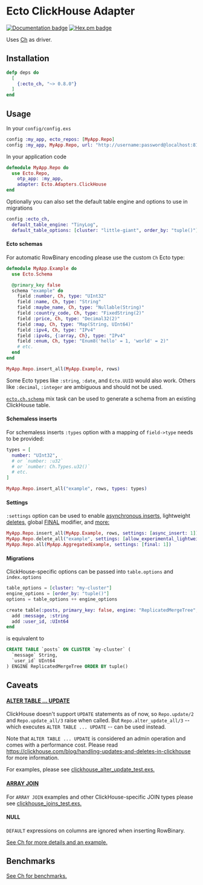 # Ecto ClickHouse Adapter

[![Documentation badge](https://img.shields.io/badge/Documentation-ff69b4)](https://hexdocs.pm/ecto_ch)
[![Hex.pm badge](https://img.shields.io/badge/Package%20on%20hex.pm-informational)](https://hex.pm/packages/ecto_ch)

Uses [Ch](https://github.com/plausible/ch) as driver.

## Installation

```elixir
defp deps do
  [
    {:ecto_ch, "~> 0.8.0"}
  ]
end
```

## Usage

In your `config/config.exs`

```elixir
config :my_app, ecto_repos: [MyApp.Repo]
config :my_app, MyApp.Repo, url: "http://username:password@localhost:8123/database"
```

In your application code

```elixir
defmodule MyApp.Repo do
  use Ecto.Repo,
    otp_app: :my_app,
    adapter: Ecto.Adapters.ClickHouse
end
```

Optionally you can also set the default table engine and options to use in migrations

```elixir
config :ecto_ch,
  default_table_engine: "TinyLog",
  default_table_options: [cluster: "little-giant", order_by: "tuple()"]
```

#### Ecto schemas

For automatic RowBinary encoding please use the custom `Ch` Ecto type:

```elixir
defmodule MyApp.Example do
  use Ecto.Schema

  @primary_key false
  schema "example" do
    field :number, Ch, type: "UInt32"
    field :name, Ch, type: "String"
    field :maybe_name, Ch, type: "Nullable(String)"
    field :country_code, Ch, type: "FixedString(2)"
    field :price, Ch, type: "Decimal32(2)"
    field :map, Ch, type: "Map(String, UInt64)"
    field :ipv4, Ch, type: "IPv4"
    field :ipv4s, {:array, Ch}, type: "IPv4"
    field :enum, Ch, type: "Enum8('hello' = 1, 'world' = 2)"
    # etc.
  end
end

MyApp.Repo.insert_all(MyApp.Example, rows)
```

Some Ecto types like `:string`, `:date`, and `Ecto.UUID` would also work. Others like `:decimal`, `:integer` are ambiguous and should not be used.

[`ecto.ch.schema`](https://hexdocs.pm/ecto_ch/Mix.Tasks.Ecto.Ch.Schema.html) mix task can be used to generate a schema from an existing ClickHouse table.

#### Schemaless inserts

For schemaless inserts `:types` option with a mapping of `field->type` needs to be provided:

```elixir
types = [
  number: "UInt32",
  # or `number: :u32`
  # or `number: Ch.Types.u32()`
  # etc.
]

MyApp.Repo.insert_all("example", rows, types: types)
```

#### Settings

`:settings` option can be used to enable [asynchronous inserts,](https://clickhouse.com/docs/en/optimize/asynchronous-inserts) lightweight [deletes,](https://clickhouse.com/docs/en/guides/developer/lightweght-delete) global [FINAL](https://clickhouse.com/docs/en/operations/settings/settings#final) modifier, and [more:](https://clickhouse.com/docs/en/operations/settings/settings)

```elixir
MyApp.Repo.insert_all(MyApp.Example, rows, settings: [async_insert: 1])
MyApp.Repo.delete_all("example", settings: [allow_experimental_lightweight_delete: 1])
MyApp.Repo.all(MyApp.AggregatedExample, settings: [final: 1])
```

#### Migrations

ClickHouse-specific options can be passed into `table.options` and `index.options`

```elixir
table_options = [cluster: "my-cluster"]
engine_options = [order_by: "tuple()"]
options = table_options ++ engine_options

create table(:posts, primary_key: false, engine: "ReplicatedMergeTree", options: options) do
  add :message, :string
  add :user_id, :UInt64
end
```

is equivalent to

```sql
CREATE TABLE `posts` ON CLUSTER `my-cluster` (
  `message` String,
  `user_id` UInt64
) ENGINE ReplicatedMergeTree ORDER BY tuple()
```

## Caveats

#### [ALTER TABLE ... UPDATE](https://clickhouse.com/docs/en/sql-reference/statements/alter/update)

ClickHouse doesn't support `UPDATE` statements as of now, so `Repo.update/2` and `Repo.update_all/3` raise when called. But `Repo.alter_update_all/3` -- which executes `ALTER TABLE ... UPDATE` -- can be used instead.

Note that `ALTER TABLE ... UPDATE` is considered an admin operation and comes with a performance cost. Please read https://clickhouse.com/blog/handling-updates-and-deletes-in-clickhouse for more information.

For examples, please see [clickhouse_alter_update_test.exs.](./test/ecto/integration/clickhouse_alter_update_test.exs)

#### [ARRAY JOIN](https://clickhouse.com/docs/en/sql-reference/statements/select/array-join)

For `ARRAY JOIN` examples and other ClickHouse-specific JOIN types please see [clickhouse_joins_test.exs.](./test/ecto/integration/clickhouse_joins_test.exs)

#### NULL

`DEFAULT` expressions on columns are ignored when inserting RowBinary.

[See Ch for more details and an example.](https://github.com/plausible/ch#null-in-rowbinary)

## Benchmarks

[See Ch for benchmarks.](https://github.com/plausible/ch#benchmarks)

